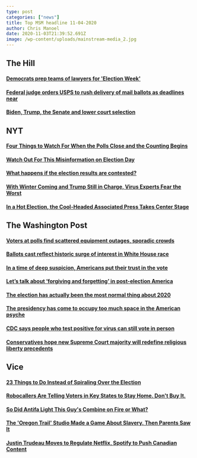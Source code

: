 ```yaml
---
type: post
categories: ["news"]
title: Top MSM headline 11-04-2020
author: Chris Manoel
date: 2020-11-03T21:39:52.691Z
image: /wp-content/uploads/mainstream-media_2.jpg
---
```

## The Hill

#### [Democrats prep teams of lawyers for 'Election Week'](https://thehill.com/homenews/house/524229-democrats-prep-teams-of-lawyers-for-election-week "Democrats prep teams of lawyers for 'Election Week'")

#### [Federal judge orders USPS to rush delivery of mail ballots as deadlines near](https://thehill.com/regulation/court-battles/524228-federal-judge-orders-usps-to-rush-delivery-of-mail-ballots-as "Federal judge orders USPS to rush delivery of mail ballots as deadlines near")

#### [Biden, Trump, the Senate and lower court selection](https://thehill.com/blogs/congress-blog/judicial/524268-biden-trump-the-senate-and-lower-court-selection)

## NYT

#### [Four Things to Watch For When the Polls Close and the Counting Begins](https://www.nytimes.com/2020/11/03/us/politics/presidential-election-guide.html?action=click&module=Spotlight&pgtype=Homepage)

#### [Watch Out For This Misinformation on Election Day](https://www.nytimes.com/live/2020/2020-election-misinformation-distortions?action=click&module=Spotlight&pgtype=Homepage#misinformation-election-day)

#### [What happens if the election results are contested?](https://www.nytimes.com/interactive/2020/11/03/us/politics/election-results-contested-disputed.html?action=click&module=Spotlight&pgtype=Homepage)

#### [With Winter Coming and Trump Still in Charge, Virus Experts Fear the Worst](https://www.nytimes.com/2020/11/03/us/politics/trump-coronavirus.html?action=click&module=Top%20Stories&pgtype=Homepage)

#### [In a Hot Election, the Cool-Headed Associated Press Takes Center Stage](https://www.nytimes.com/2020/11/02/business/media/associated-press-presidential-election.html?action=click&module=News&pgtype=Homepage)

## The Washington Post

#### [Voters at polls find scattered equipment outages, sporadic crowds](https://www.washingtonpost.com/politics/election-day-voting/2020/11/03/70daa0de-1dd5-11eb-90dd-abd0f7086a91_story.html)

#### [Ballots cast reflect historic surge of interest in White House race](https://www.washingtonpost.com/politics/election-day-voting/2020/11/03/70daa0de-1dd5-11eb-90dd-abd0f7086a91_story.html)

#### [In a time of deep suspicion, Americans put their trust in the vote](https://www.washingtonpost.com/politics/scenes-from-election-day/2020/11/03/1ce42410-1d1b-11eb-b532-05c751cd5dc2_story.html)

#### [Let’s talk about ‘forgiving and forgetting’ in post-election America](https://www.washingtonpost.com/opinions/2020/11/03/lets-talk-about-forgiving-forgetting-post-election-america/)

#### [The election has actually been the most normal thing about 2020](https://www.washingtonpost.com/opinions/2020/11/03/election-has-actually-been-most-normal-thing-about-2020/)

#### [The presidency has come to occupy too much space in the American psyche](https://www.washingtonpost.com/opinions/the-presidency-has-come-to-occupy-too-much-space-in-the-american-psyche/2020/11/03/0b066604-1e06-11eb-b532-05c751cd5dc2_story.html)

#### [CDC says people who test positive for virus can still vote in person](https://www.washingtonpost.com/nation/2020/11/03/covid-coronavirus-updates/)

#### [Conservatives hope new Supreme Court majority will redefine religious liberty precedents](https://www.washingtonpost.com/religion/2020/11/03/supreme-court-religious-liberty-fulton-catholic-philadelphia-amy-coney-barrettt/)

## Vice

#### [23 Things to Do Instead of Spiraling Over the Election](https://www.vice.com/en/article/4addb3/relaxing-things-to-do-instead-of-stressing-over-2020-election)

#### [Robocallers Are Telling Voters in Key States to Stay Home. Don't Buy It.](https://www.vice.com/en/article/88aabk/robocallers-are-telling-voters-in-key-states-to-stay-home-dont-buy-it)

#### [So Did Antifa Light This Guy's Combine on Fire or What?](https://www.vice.com/en/article/93wwme/so-did-antifa-light-this-guys-combine-on-fire-or-what)

#### [The 'Oregon Trail' Studio Made a Game About Slavery. Then Parents Saw It](https://www.vice.com/en/article/3annjy/the-oregon-trail-studio-made-a-game-about-slavery-then-parents-saw-it)

#### [Justin Trudeau Moves to Regulate Netflix, Spotify to Push Canadian Content](https://www.vice.com/en/article/k7aa5e/justin-trudeau-moves-to-regulate-netflix-spotify-to-push-canadian-content)